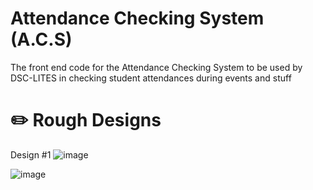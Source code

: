 # Attendance Checking System (A.C.S)
The front end code for the Attendance Checking System  to be used by DSC-LITES in checking student attendances during events and stuff
# ✏️ Rough Designs 
Design #1
![image](https://github.com/user-attachments/assets/2effc5d8-1079-445e-a5c8-1f479c5eb02c)

![image](https://github.com/user-attachments/assets/c9195dc6-d552-4d9d-95d0-fbe1b0df55e6)
